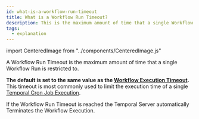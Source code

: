 ```yaml
---
id: what-is-a-workflow-run-timeout
title: What is a Workflow Run Timeout?
description: This is the maximum amount of time that a single Workflow Run is restricted to.
tags:
  - explanation
---
```


import CenteredImage from "../components/CenteredImage.js"

A Workflow Run Timeout is the maximum amount of time that a single Workflow Run is restricted to.

<CenteredImage
imagePath="/diagrams/workflow-run-timeout.svg"
imageSize="100"
title="Workflow Run Timeout period"
/>

**The default is set to the same value as the [Workflow Execution Timeout](/docs/content/what-is-a-workflow-execution-timeout).**
This timeout is most commonly used to limit the execution time of a single [Temporal Cron Job Execution](/docs/content/what-is-a-temporal-cron-job).

If the Workflow Run Timeout is reached the Temporal Server automatically Terminates the Workflow Execution.
